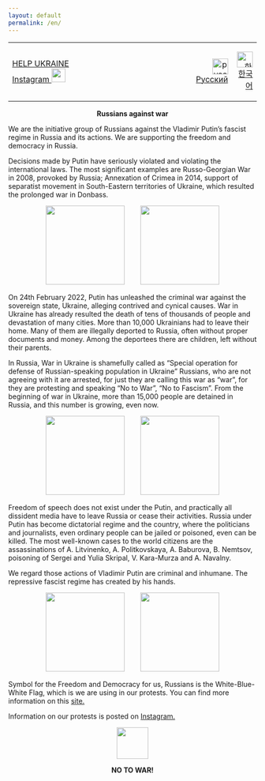 ```yaml
---
layout: default
permalink: /en/
---
```


<table border="0">
  <tr>
    <td>
      <p align="left">
        <a href="https://supportukrainenow.org/">HELP UKRAINE</a>
        <br>
        <a href="https://www.instagram.com/voicesinkorea/">
          Instagram <img src="https://user-images.githubusercontent.com/105092258/167867747-adbe270f-2c0d-48a5-87c1-bbd547b79e0b.png" width="28" height="28" />
        </a>
      </p>
    </td>
    <td width="10%">
      <p align="right"><a href="https://www.voicesinkorea.kr/"><img src="../assets/new_flag.png" height="32" alt="русский" /> Русский</a></p>
    </td>
    <td width="10%">
      <p align="right"><a href="https://www.voicesinkorea.kr/kr/"><img src="../assets/kor_flag.png" height="32" alt="한국어" /> 한국어</a></p>
    </td>
  </tr>
</table>

<!--<p align="right">
<a href="https://www.voicesinkorea.kr">
  <img src="../assets/new_flag.png" height="32" alt="Версия на русском" /> русский
</a>
</p>
-->

<p align="center"><b>Russians against war</b></p>

We are the initiative group of Russians against the Vladimir Putin’s fascist regime in Russia and its actions. We are supporting the freedom and democracy in Russia.

Decisions made by Putin have seriously violated and violating the international laws. The most significant examples are Russo-Georgian War in 2008, provoked by Russia; Annexation of Crimea in 2014, support of separatist movement in South-Eastern territories of Ukraine, which resulted the prolonged war in Donbass.

<p align="center">
<a href="https://www.instagram.com/p/CbrD7KMrMLR/"><img src="../assets/20220514-091636.jpg" height="160"/></a>&emsp;&emsp;
<a href="https://www.instagram.com/p/CciKdwBLV0E/"><img src="../assets/20220514-092141.jpg" height="160"/></a>
</p>

On 24th February 2022, Putin has unleashed the criminal war against the sovereign state, Ukraine, alleging contrived and cynical causes. War in Ukraine has already resulted the death of tens of thousands of people and devastation of many cities. More than 10,000 Ukrainians had to leave their home. Many of them are illegally deported to Russia, often without proper documents and money. Among the deportees there are children, left without their parents.

In Russia, War in Ukraine is shamefully called as “Special operation for defense of Russian-speaking population in Ukraine” Russians, who are not agreeing with it are arrested, for just they are calling this war as “war”, for they are protesting and speaking “No to War”, “No to Fascism”. From the beginning of war in Ukraine, more than 15,000 people are detained in Russia, and this number is growing, even now.

<p align="center">
<a href="https://www.instagram.com/p/Cb9Zf3dL-AO/"><img src="../assets/20220514-091932.jpg" height="160"/></a>&emsp;&emsp;
<a href="https://www.instagram.com/p/Ca5H5qPhGjd/"><img src="../assets/20220514-091128.jpg" height="160"/></a>
</p>

Freedom of speech does not exist under the Putin, and practically all dissident media have to leave Russia or cease their activities. Russia under Putin has become dictatorial regime and the country, where the politicians and journalists, even ordinary people can be jailed or poisoned, even can be killed. The most well-known cases to the world citizens are the assassinations of A. Litvinenko, A. Politkovskaya, A. Baburova, B. Nemtsov, poisoning of Sergei and Yulia Skripal, V. Kara-Murza and A. Navalny.

We regard those actions of Vladimir Putin are criminal and inhumane. The repressive fascist regime has created by his hands.

<p align="center">
<a href="https://www.instagram.com/p/CbFqv61pRBm/"><img src="../assets/20220514-091305.jpg" height="160"/></a>&emsp;&emsp;
<a href="https://www.instagram.com/p/CbaMH2oFigK/"><img src="../assets/20220514-091357.jpg" height="160"/></a>
</p>

Symbol for the Freedom and Democracy for us, Russians is the White-Blue-White Flag, which is we are using in our protests. You can find more information on this <a href="https://whitebluewhite.info/korean">site.</a>

Information on our protests is posted on <a href="https://www.instagram.com/voicesinkorea/">Instagram.</a>

<p align="center">
<a href="https://www.instagram.com/voicesinkorea/">
  <img src="https://user-images.githubusercontent.com/105092258/167867747-adbe270f-2c0d-48a5-87c1-bbd547b79e0b.png" width="64" height="64" />
</a>
</p>

<p align="center"><b>NO TO WAR!</b></p>
